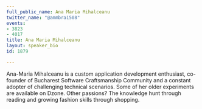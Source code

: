 ```yaml
---
full_public_name: Ana Maria Mihalceanu
twitter_name: "@ammbra1508"
events:
- 3823
- 4017
title: Ana Maria Mihalceanu
layout: speaker_bio
id: 1879

---
```

Ana-Maria Mihalceanu is a custom application development enthusiast, co-founder of Bucharest Software Craftsmanship Community and a constant adopter of challenging technical scenarios. Some of her older experiments are available on Dzone. Other passions? The knowledge hunt through reading and growing fashion skills through shopping.